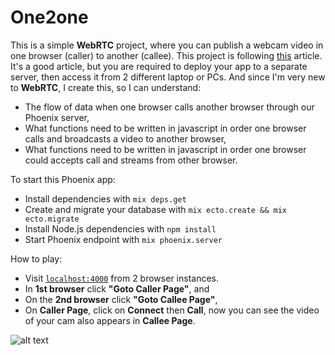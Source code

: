 # One2one

This is a simple **WebRTC** project, where you can publish a webcam video in one browser (caller) to another (callee).
This project is following [this](https://hashrocket.com/blog/posts/implementing-video-chat-in-a-phoenix-application-with-webrtc) article. It's a good article, but you are required to deploy your app to a separate server, then access it from 2 different laptop or PCs. And since I'm very new to **WebRTC**, I create this, so I can understand:

  * The flow of data when one browser calls another browser through our Phoenix server,
  * What functions need to be written in javascript in order one browser calls and broadcasts a video to another browser,
  * What functions need to be written in javascript in order one browser could accepts call and streams from other browser.

To start this Phoenix app:

  * Install dependencies with `mix deps.get`
  * Create and migrate your database with `mix ecto.create && mix ecto.migrate`
  * Install Node.js dependencies with `npm install`
  * Start Phoenix endpoint with `mix phoenix.server`

How to play:

  * Visit [`localhost:4000`](http://localhost:4000) from 2 browser instances. 
  * In **1st browser** click **"Goto Caller Page"**, and 
  * On the **2nd browser** click **"Goto Callee Page"**,
  * On **Caller Page**, click on **Connect** then **Call**, now you can see the video of your cam also appears in **Callee Page**.

![alt text](https://raw.github.com/bromoapp/one2one/tree/master/web/static/assets/images/Capture.png)